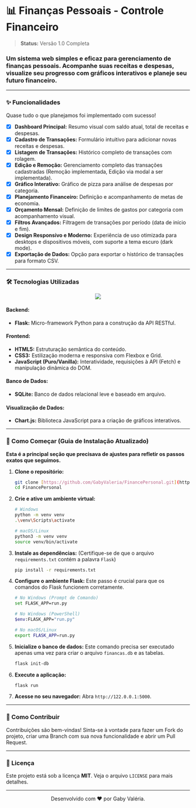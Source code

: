 # 📊 Finanças Pessoais - Controle Financeiro

> **Status:** Versão 1.0 Completa

### Um sistema web simples e eficaz para gerenciamento de finanças pessoais. Acompanhe suas receitas e despesas, visualize seu progresso com gráficos interativos e planeje seu futuro financeiro.

---

### ✨ Funcionalidades

Quase tudo o que planejamos foi implementado com sucesso!

- [x] **Dashboard Principal:** Resumo visual com saldo atual, total de receitas e despesas.
- [x] **Cadastro de Transações:** Formulário intuitivo para adicionar novas receitas e despesas.
- [x] **Listagem de Transações:** Histórico completo de transações com rolagem.
- [x] **Edição e Remoção:** Gerenciamento completo das transações cadastradas (Remoção implementada, Edição via modal a ser implementada).
- [x] **Gráfico Interativo:** Gráfico de pizza para análise de despesas por categoria.
- [x] **Planejamento Financeiro:** Definição e acompanhamento de metas de economia.
- [x] **Orçamento Mensal:** Definição de limites de gastos por categoria com acompanhamento visual.
- [x] **Filtros Avançados:** Filtragem de transações por período (data de início e fim).
- [x] **Design Responsivo e Moderno:** Experiência de uso otimizada para desktops e dispositivos móveis, com suporte a tema escuro (dark mode).
- [x] **Exportação de Dados:** Opção para exportar o histórico de transações para formato CSV.

---

### 🛠️ Tecnologias Utilizadas

<p align="center">
  <a href="https://skillicons.dev">
    <img src="https://skillicons.dev/icons?i=py,flask,html,css,js,sqlite&theme=light" />
  </a>
</p>

#### **Backend:**
-   **Flask:** Micro-framework Python para a construção da API RESTful.

#### **Frontend:**
-   **HTML5:** Estruturação semântica do conteúdo.
-   **CSS3:** Estilização moderna e responsiva com Flexbox e Grid.
-   **JavaScript (Puro/Vanilla):** Interatividade, requisições à API (Fetch) e manipulação dinâmica do DOM.

#### **Banco de Dados:**
-   **SQLite:** Banco de dados relacional leve e baseado em arquivo.

#### **Visualização de Dados:**
-   **Chart.js:** Biblioteca JavaScript para a criação de gráficos interativos.

---

### 🚀 Como Começar (Guia de Instalação Atualizado)

**Esta é a principal seção que precisava de ajustes para refletir os passos exatos que seguimos.**

1.  **Clone o repositório:**
    ```bash
    git clone [https://github.com/GabyValeria/FinancePersonal.git](https://github.com/GabyValeria/FinancePersonal.git)
    cd FinancePersonal
    ```

2.  **Crie e ative um ambiente virtual:**
    ```bash
    # Windows
    python -m venv venv
    .\venv\Scripts\activate

    # macOS/Linux
    python3 -m venv venv
    source venv/bin/activate
    ```

3.  **Instale as dependências:**
    (Certifique-se de que o arquivo `requirements.txt` contém a palavra `Flask`)
    ```bash
    pip install -r requirements.txt
    ```

4.  **Configure o ambiente Flask:**
    Este passo é crucial para que os comandos do Flask funcionem corretamente.
    ```bash
    # No Windows (Prompt de Comando)
    set FLASK_APP=run.py

    # No Windows (PowerShell)
    $env:FLASK_APP="run.py"

    # No macOS/Linux
    export FLASK_APP=run.py
    ```

5.  **Inicialize o banco de dados:**
    Este comando precisa ser executado apenas uma vez para criar o arquivo `financas.db` e as tabelas.
    ```bash
    flask init-db
    ```

6.  **Execute a aplicação:**
    ```bash
    flask run
    ```

7.  **Acesse no seu navegador:**
    Abra `http://122.0.0.1:5000`.

---

### 🤝 Como Contribuir

Contribuições são bem-vindas! Sinta-se à vontade para fazer um Fork do projeto, criar uma Branch com sua nova funcionalidade e abrir um Pull Request.

---

### 📄 Licença

Este projeto está sob a licença **MIT**. Veja o arquivo `LICENSE` para mais detalhes.

---

<p align="center">
  Desenvolvido com ❤️ por Gaby Valéria.
</p>
